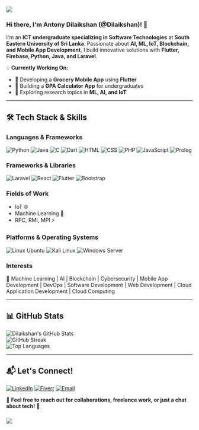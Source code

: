 ### <div align="center">
  <img src="https://capsule-render.vercel.app/api?type=waving&color=0:43cea2,33:185a9d,66:ff6b6b,100:ff8e53&height=200&section=header&text=Hello%20There!%20&fontSize=40&fontAlign=50&fontAlignY=35&desc=Welcome%20to%20my%20GitHub%20Profile!&descAlign=50&descAlignY=55&animation=fadeIn">
</div>


### Hi there, I'm **Antony Dilaikshan (@Dilaikshan)**! 👋

I'm an **ICT undergraduate specializing in Software Technologies** at **South Eastern University of Sri Lanka**. Passionate about **AI, ML, IoT, Blockchain, and Mobile App Development**, I build innovative solutions with **Flutter, Firebase, Python, Java, and Laravel**.

💡 **Currently Working On:**
- 🚀 Developing a **Grocery Mobile App** using **Flutter**
- 📱 Building a **GPA Calculator App** for undergraduates
- 🤖 Exploring research topics in **ML, AI, and IoT**

---

## 🛠️ Tech Stack & Skills

### **Languages & Frameworks**
![Python](https://img.shields.io/badge/-Python-3776AB?style=flat-square&logo=python&logoColor=white)
![Java](https://img.shields.io/badge/-Java-007396?style=flat-square&logo=java&logoColor=white)
![C](https://img.shields.io/badge/-C-A8B9CC?style=flat-square&logo=c&logoColor=white)
![Dart](https://img.shields.io/badge/-Dart-0175C2?style=flat-square&logo=dart&logoColor=white)
![HTML](https://img.shields.io/badge/-HTML5-E34F26?style=flat-square&logo=html5&logoColor=white)
![CSS](https://img.shields.io/badge/-CSS3-1572B6?style=flat-square&logo=css3&logoColor=white)
![PHP](https://img.shields.io/badge/-PHP-777BB4?style=flat-square&logo=php&logoColor=white)
![JavaScript](https://img.shields.io/badge/-JavaScript-F7DF1E?style=flat-square&logo=javascript&logoColor=black)
![Prolog](https://img.shields.io/badge/-Prolog-8D4F82?style=flat-square&logo=prolog&logoColor=white)

### **Frameworks & Libraries**
![Laravel](https://img.shields.io/badge/-Laravel-FF2D20?style=flat-square&logo=laravel&logoColor=white)
![React](https://img.shields.io/badge/-React-61DAFB?style=flat-square&logo=react&logoColor=black)
![Flutter](https://img.shields.io/badge/-Flutter-02569B?style=flat-square&logo=flutter&logoColor=white)
![Bootstrap](https://img.shields.io/badge/-Bootstrap_5-7952B3?style=flat-square&logo=bootstrap&logoColor=white)

### **Fields of Work**
- IoT 🌐
- Machine Learning 🤖
- RPC, RMI, MPI ⚡

### **Platforms & Operating Systems**
![Linux Ubuntu](https://img.shields.io/badge/-Ubuntu-E95420?style=flat-square&logo=ubuntu&logoColor=white)
![Kali Linux](https://img.shields.io/badge/-Kali%20Linux-557C94?style=flat-square&logo=kalilinux&logoColor=white)
![Windows Server](https://img.shields.io/badge/-Windows%20Server-0078D6?style=flat-square&logo=windows&logoColor=white)

### **Interests**
🚀 Machine Learning | AI | Blockchain | Cybersecurity | Mobile App Development | DevOps | Software Development | Web Development | Cloud Application Development | Cloud Computing

---

## 📊 GitHub Stats

![Dilaikshan's GitHub Stats](https://github-readme-stats.vercel.app/api?username=Dilaikshan&show_icons=true&theme=radical)</br>
![GitHub Streak](https://github-readme-streak-stats.herokuapp.com/?user=Dilaikshan&theme=radical&hide_border=false)</br>
![Top Languages](https://github-readme-stats.vercel.app/api/top-langs/?username=Dilaikshan&layout=compact&theme=radical)


---

## 📬 Let's Connect!
[![LinkedIn](https://img.shields.io/badge/-LinkedIn-0077B5?style=flat-square&logo=linkedin&logoColor=white)](www.linkedin.com/in/dilaikshan-mja)
[![Fiverr](https://img.shields.io/badge/-Fiverr-1DBF73?style=flat-square&logo=fiverr&logoColor=white)](https://www.fiverr.com/s/DBERDPy)
[![Email](https://img.shields.io/badge/-Email-D14836?style=flat-square&logo=gmail&logoColor=white)](mailto:dilaikshan1445@gmail.com)

💬 **Feel free to reach out for collaborations, freelance work, or just a chat about tech!** 🚀

### <div align="center">
  <img src="https://capsule-render.vercel.app/api?type=waving&color=0:43cea2,33:185a9d,66:ff6b6b,100:ff8e53&height=150&section=footer&animation=fadeIn">
</div>
